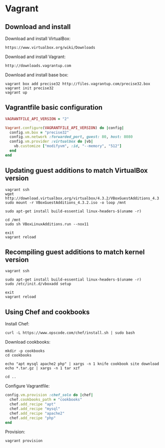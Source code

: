 Vagrant
=======

Download and install
--------------------

Download and install VirtualBox:

    https://www.virtualbox.org/wiki/Downloads

Download and install Vagrant:

    http://downloads.vagrantup.com

Download and install base box:

    vagrant box add precise32 http://files.vagrantup.com/precise32.box
    vagrant init precise32
    vagrant up


Vagrantfile basic configuration
-------------------------------

```ruby
VAGRANTFILE_API_VERSION = "2"

Vagrant.configure(VAGRANTFILE_API_VERSION) do |config|
  config.vm.box = "precise32"
  config.vm.network :forwarded_port, guest: 80, host: 8080
  config.vm.provider :virtualbox do |vb|
    vb.customize ["modifyvm", :id, "--memory", "512"]
  end
end
```


Updating guest additions to match VirtualBox version
----------------------------------------------------

    vagrant ssh
    wget http://download.virtualbox.org/virtualbox/4.3.2/VBoxGuestAdditions_4.3.2.iso
    sudo mount -r VBoxGuestAdditions_4.3.2.iso -o loop /mnt

    sudo apt-get install build-essential linux-headers-$(uname -r)

    cd /mnt
    sudo sh VBoxLinuxAdditions.run --nox11

    exit
    vagrant reload


Recompiling guest additions to match kernel version
---------------------------------------------------

    vagrant ssh

    sudo apt-get install build-essential linux-headers-$(uname -r)
    sudo /etc/init.d/vboxadd setup

    exit 
    vagrant reload


Using Chef and cookbooks
------------------------

Install Chef:

    curl -L https://www.opscode.com/chef/install.sh | sudo bash

Download cookbooks:

    mkdir -p cookbooks
    cd cookbooks

    echo "apt mysql apache2 php" | xargs -n 1 knife cookbook site download
    echo *.tar.gz | xargs -n 1 tar xzf

    cd ..

Configure Vagrantfile:

```ruby
config.vm.provision :chef_solo do |chef|
  chef.cookbooks_path = "cookbooks"
  chef.add_recipe "apt"
  chef.add_recipe "mysql"
  chef.add_recipe "apache2"
  chef.add_recipe "php"
end
```

Provision:

    vagrant provision
